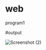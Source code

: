 # web
program1

#output

![Screenshot (2)](https://github.com/AchyutaMundargi/web/assets/136096584/9d8cf5cf-5a93-44d1-8def-30030e48ec1c)
